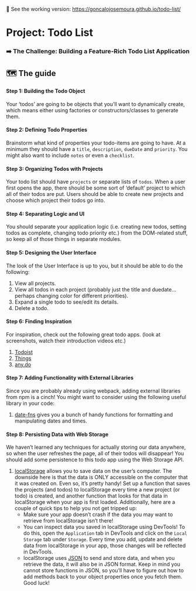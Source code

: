 👐 See the working version: https://goncalojosemoura.github.io/todo-list/

# Project: Todo List
### ➡️ The Challenge: Building a Feature-Rich Todo List Application
## 🗺 The guide
#### Step 1: Building the Todo Object
Your ‘todos’ are going to be objects that you’ll want to dynamically create, which means either using factories or constructors/classes to generate them.

#### Step 2: Defining Todo Properties
Brainstorm what kind of properties your todo-items are going to have. At a minimum they should have a <code>title</code>, <code>description</code>, <code>dueDate</code> and <code>priority</code>. You might also want to include <code>notes</code> or even a <code>checklist</code>.

#### Step 3: Organizing Todos with Projects
Your todo list should have <code>projects</code> or separate lists of <code>todos</code>. When a user first opens the app, there should be some sort of ‘default’ project to which all of their todos are put. Users should be able to create new projects and choose which project their todos go into.

#### Step 4: Separating Logic and UI
You should separate your application logic (i.e. creating new todos, setting todos as complete, changing todo priority etc.) from the DOM-related stuff, so keep all of those things in separate modules.

#### Step 5: Designing the User Interface
The look of the User Interface is up to you, but it should be able to do the following:
1. View all projects.
2. View all todos in each project (probably just the title and duedate… perhaps changing color for different priorities).
3. Expand a single todo to see/edit its details.
4. Delete a todo.

#### Step 6: Finding Inspiration
For inspiration, check out the following great todo apps. (look at screenshots, watch their introduction videos etc.)
1. [Todoist](https://en.todoist.com/)
2. [Things](https://culturedcode.com/things/)
3. [any.do](https://www.any.do/)

#### Step 7: Adding Functionality with External Libraries
Since you are probably already using webpack, adding external libraries from npm is a cinch! You might want to consider using the following useful library in your code:
1. [date-fns](https://github.com/date-fns/date-fns) gives you a bunch of handy functions for formatting and manipulating dates and times.

#### Step 8: Persisting Data with Web Storage
We haven’t learned any techniques for actually storing our data anywhere, so when the user refreshes the page, all of their todos will disappear! You should add some persistence to this todo app using the Web Storage API.
1. [localStorage](https://developer.mozilla.org/en-US/docs/Web/API/Web_Storage_API/Using_the_Web_Storage_API) allows you to save data on the user’s computer. The downside here is that the data is ONLY accessible on the computer that it was created on. Even so, it’s pretty handy! Set up a function that saves the projects (and todos) to localStorage every time a new project (or todo) is created, and another function that looks for that data in localStorage when your app is first loaded. Additionally, here are a couple of quick tips to help you not get tripped up:
   - Make sure your app doesn’t crash if the data you may want to retrieve from localStorage isn’t there!
   - You can inspect data you saved in localStorage using DevTools! To do this, open the <code>Application</code> tab in DevTools and click on the <code>Local Storage</code> tab under <code>Storage</code>. Every time you add, update and delete data from localStorage in your app, those changes will be reflected in DevTools.
   - localStorage uses [JSON](https://developer.mozilla.org/en-US/docs/Web/JavaScript/Reference/Global_Objects/JSON) to send and store data, and when you retrieve the data, it will also be in JSON format. Keep in mind you cannot store functions in JSON, so you’ll have to figure out how to add methods back to your object properties once you fetch them. Good luck!
